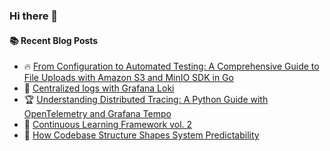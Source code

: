 ### Hi there 👋

<!--
**jorzel/jorzel** is a ✨ _special_ ✨ repository because its `README.md` (this file) appears on your GitHub profile.

Here are some ideas to get you started:

- 🔭 I’m currently working on ...
- 🌱 I’m currently learning ...
- 👯 I’m looking to collaborate on ...
- 🤔 I’m looking for help with ...
- 💬 Ask me about ...
- 📫 How to reach me: ...
- 😄 Pronouns: ...
- ⚡ Fun fact: ...
-->

#### :books: Recent Blog Posts
<!-- BLOGPOSTS:START -->
 - 🔥 [From Configuration to Automated Testing: A Comprehensive Guide to File Uploads with Amazon S3 and MinIO SDK in Go](https://jorzel.hashnode.dev/from-configuration-to-automated-testing-a-comprehensive-guide-to-file-uploads-with-amazon-s3-and-minio-sdk-in-go)
 - 📰 [Centralized logs with Grafana Loki](https://jorzel.hashnode.dev/centralized-logs-with-grafana-loki)
 - 🏆 [Understanding Distributed Tracing: A Python Guide with OpenTelemetry and Grafana Tempo](https://jorzel.hashnode.dev/understanding-distributed-tracing-a-python-guide-with-opentelemetry-and-grafana-tempo)
 - 🔘 [Continuous Learning Framework vol. 2](https://jorzel.hashnode.dev/continuous-learning-framework-vol-2)
 - 📰 [How Codebase Structure Shapes System Predictability](https://jorzel.hashnode.dev/how-codebase-structure-shapes-system-predictability)<!-- BLOGPOSTS:END -->